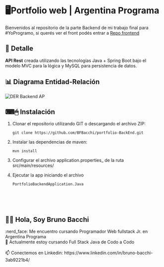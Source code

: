 # 🖥Portfolio web | Argentina Programa

Bienvenidos al repositorio de la parte Backend de mi trabajo final para #YoProgramo, si querés ver el front podés entrar a [Repo frontend]([https://github.com/BFBacchi/portfolio-BackEnd.git](https://github.com/BFBacchi/portfolio-FrontEnd.git))

## 📝 Detalle
**API Rest** creada utilizando las tecnologías Java + Spring Boot bajo el modelo MVC para la lógica y MySQL para persistencia de datos.

## 📊 Diagrama Entidad-Relación


![DER Backend AP](https://user-images.githubusercontent.com/90353038/188518071-6a3e17c9-40e2-444e-add4-cb213ad09101.jpeg)


## ⌨🖱 Instalación

1. Clonar el repositorio utilizando GIT o descargando el archivo ZIP:

    `git clone https://github.com/BFBacchi/portfolio-BackEnd.git`

2. Instalar las dependencias de maven:

    `mvn install`

3. Configurar el archivo application.properties_ de la ruta src/main/resources/


4. Ejecutar la app iniciando el archivo 

    `PortfolioBackendApplication.Java`



<br>
<br>
<br>

<h2> 🙋‍♂️ Hola, Soy Bruno Bacchi</h2>
:nerd_face: Me encuentro cursando Programador Web fullstack Jr. en Argentina Programa 
<br>
🌱 Actualmente estoy cursando Full Stack Java de Codo a Codo
<br></br>
📫 Conectemos en Linkedin: https://www.linkedin.com/in/bruno-bacchi-3ab9221b4/